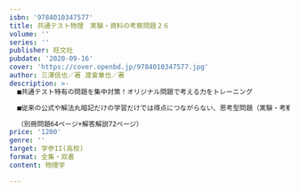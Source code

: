 ```yaml
---
isbn: '9784010347577'
title: 共通テスト物理　実験・資料の考察問題２６
volume: ''
series: ''
publisher: 旺文社
pubdate: '2020-09-16'
cover: 'https://cover.openbd.jp/9784010347577.jpg'
author: 三澤信也／著 渡會兼也／著
description: >-
  ■共通テスト特有の問題を集中対策！オリジナル問題で考える力をトレーニング

  ■従来の公式や解法丸暗記だけの学習だけでは得点につながらない、思考型問題（実験・考察・推論）を攻略するのに特化した問題集。考え方のポイント・着眼点をわかりやすく教えることで、初見の思考型問題でも抵抗感なく取り組めるようになり、考え方のプロセスの基本が身につく。

  （別冊問題64ページ+解答解説72ページ）
price: '1200'
genre: ''
target: 学参II(高校)
format: 全集・双書
content: 物理学

---
```

